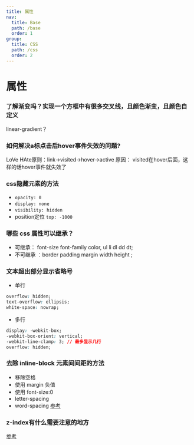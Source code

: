 ```yaml
---
title: 属性
nav:
  title: Base
  path: /base
  order: 1
group:
  title: CSS
  path: /css
  order: 2
---
```


# 属性

### 了解渐变吗？实现一个方框中有很多交叉线，且颜色渐变，且颜色自定义
linear-gradient？

### 如何解决a标点击后hover事件失效的问题?
LoVe HAte原则：link→visited→hover→active 
原因： visited在hover后面，这样的话hover事件就失效了

### css隐藏元素的方法
- `opacity: 0`
- `display: none`
- `visibility: hidden`
- position定位 `top: -1000`

### 哪些 css 属性可以继承？
- 可继承： font-size font-family color, ul li dl dd dt;
- 不可继承 ：border padding margin width height ;

### 文本超出部分显示省略号
- 单行
```css
overflow: hidden;
text-overflow: ellipsis;
white-space: nowrap;
```
- 多行
```css
display: -webkit-box;
-webkit-box-orient: vertical;
-webkit-line-clamp: 3; // 最多显示几行
overflow: hidden;
```
### 去除 inline-block 元素间间距的方法
- 移除空格
- 使用 margin 负值
- 使用 font-size:0
- letter-spacing
- word-spacing
[参考](https://www.zhangxinxu.com/wordpress/2012/04/inline-block-space-remove-%E5%8E%BB%E9%99%A4%E9%97%B4%E8%B7%9D/)

### z-index有什么需要注意的地方
[参考](https://www.zhangxinxu.com/wordpress/2016/01/understand-css-stacking-context-order-z-index/)